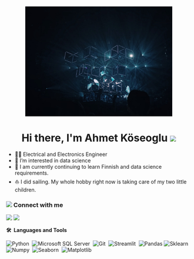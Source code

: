 <p align="center"> 
  <img src="data_science" alt="Data Science Image" width="400">
  <br>
</p>
  
<h1 align="center"><b> Hi there, I'm Ahmet Köseoglu  </b><img src="https://media.giphy.com/media/hvRJCLFzcasrR4ia7z/giphy.gif" width="35"></h1>

- 👨‍🔧 Electrical and Electronics Engineer
- 👀 I’m interested in data science
- 🌱 I am currently continuing to learn Finnish and data science requirements.
- ⛵ I did sailing. My whole hobby right now is taking care of my two little children.



<h3> <img src='https://github.com/mesutdmn/mesutdmn/assets/72805471/315a9388-702c-4161-9782-e72511e07bc2' width="50px"> Connect with me </h3>
<a target="_blank" href="https://www.linkedin.com/in/ahmetksgl/"><img src="https://img.shields.io/badge/-LinkedIn-0077B5?style=for-the-badge&logo=Linkedin&logoColor=white"></img></a>
<a target="_blank" href="https://www.kaggle.com/ahmetkoseoglu"><img src="https://img.shields.io/badge/Kaggle-035a7d?style=for-the-badge&logo=kaggle&logoColor=white"></img></a>


<b>🛠 &nbsp;Languages and Tools</b>
   
![Python](https://img.shields.io/badge/-Python-05122A?style=flat-square&logo=python)&nbsp; 
![Microsoft SQL Server](https://img.shields.io/badge/-Microsoft_SQL_Server-05122A?style=flat-square&logo=microsoft-sql-server)&nbsp; 
![Git](https://img.shields.io/badge/-Git-05122A?style=flat-square&logo=git)&nbsp; 
![Streamlit](https://img.shields.io/badge/-Streamlit-05122A?style=flat-square&logo=streamlit)&nbsp; 
![Pandas](https://img.shields.io/badge/-Pandas-05122A?style=flat-square&logo=pandas) 
![Sklearn](https://img.shields.io/badge/-Sklearn-05122A?style=flat-square&logo=scikitlearn)&nbsp; 
![Numpy](https://img.shields.io/badge/-Numpy-05122A?style=flat-square&logo=Numpy)&nbsp; 
![Seaborn](https://img.shields.io/badge/-Seaborn-05122A?style=flat-square&logo=Seaborn)&nbsp; 
![Matplotlib](https://img.shields.io/badge/-Matplotlib-05122A?style=flat-square&logo=Matplotlib)&nbsp; 




